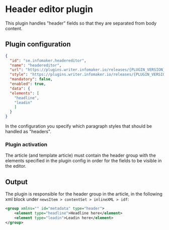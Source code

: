 # Header editor plugin
This plugin handles "header" fields so that they are separated from body content.

## Plugin configuration
```json
{
  "id": "se.infomaker.headereditor",
  "name": "headereditor",
  "url": "https://plugins.writer.infomaker.io/releases/{PLUGIN_VERSION}/im-headereditor.js",
  "style": "https://plugins.writer.infomaker.io/releases/{PLUGIN_VERSION}/im-headereditor.css",
  "mandatory": false,
  "enabled": true,
  "data": {
  "elements": [
    "headline",
    "leadin"
    ]
  }
}
```
In the configuration you specify which paragraph styles that should be handled as "headers".

### Plugin activation

The article (and template article) must contain the header group with the elements specified in the plugin config in order for the
fields to be visible in the editor.

## Output
The plugin is responsible for the header group in the article, in the following xml block under `newsItem > contentSet > inlineXML > idf`:
```xml
<group xmlns="" id="metadata" type="header">
    <element type="headline">Headline here</element>
    <element type="leadin">Leadin here</element>
</group>
```